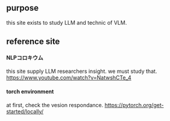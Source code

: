 ## purpose

this site exists to study LLM and technic of VLM.




## reference site

#### NLPコロキウム

this site supply LLM researchers insight.
we must study that.
https://www.youtube.com/watch?v=NatwshCTe_4

#### torch environment

at first, check the vesion respondance.
https://pytorch.org/get-started/locally/
